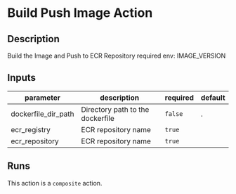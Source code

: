 # Build Push Image Action

<!-- action-docs-description -->
## Description

Build the Image and Push to ECR Repository
required env:
  IMAGE_VERSION
<!-- action-docs-description -->

<!-- markdownlint-disable line-length -->
<!-- action-docs-inputs -->
## Inputs

| parameter | description | required | default |
| --- | --- | --- | --- |
| dockerfile_dir_path | Directory path to the dockerfile | `false` | . |
| ecr_registry | ECR repository name | `true` |  |
| ecr_repository | ECR repository name | `true` |  |
<!-- action-docs-inputs -->
<!-- markdownlint-enable line-length -->

<!-- action-docs-outputs -->

<!-- action-docs-outputs -->

<!-- action-docs-runs -->
## Runs

This action is a `composite` action.
<!-- action-docs-runs -->
